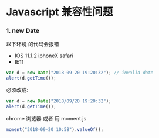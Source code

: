 # Javascript 兼容性问题

### 1. new Date

以下环境 的代码会报错

- IOS 11.1.2 iphoneX safari
- IE11

```javascript
var d = new Date("2018-09-20 19:20:32"); // invalid date
alert(d.getTime());
```

必须改成:

```javascript
var d = new Date("2018/09/20 19:20:32");
alert(d.getTime());
```

chrome 浏览器 或者 用 moment.js

```javascript
moment("2018-09-20 10:58").valueOf();
```
